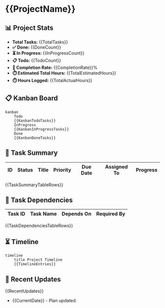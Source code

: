 # {{ProjectName}}

## 📊 Project Stats
- **Total Tasks:** {{TotalTasks}}
- **✅ Done:** {{DoneCount}}
- **⏳ In Progress:** {{InProgressCount}}
- **📋 Todo:** {{TodoCount}}
- **🎯 Completion Rate:** {{CompletionRate}}%
- **⏱️ Estimated Total Hours:** {{TotalEstimatedHours}}
- **⏱️ Hours Logged:** {{TotalActualHours}}

## 📋 Kanban Board
```mermaid
kanban
    Todo
    {{KanbanTodoTasks}}
    InProgress
    {{KanbanInProgressTasks}}
    Done
    {{KanbanDoneTasks}}
```

## 📝 Task Summary
| ID | Status | Title | Priority | Due Date | Assigned To | Progress |
|----|--------|-------|----------|----------|-------------|----------|
{{TaskSummaryTableRows}}

## 🔗 Task Dependencies
| Task ID | Task Name | Depends On | Required By |
|---------|-----------|------------|-------------|
{{TaskDependenciesTableRows}}

## ⏳ Timeline
```mermaid
timeline
    title Project Timeline
    {{TimelineEntries}}
```

## 🔄 Recent Updates
{{RecentUpdates}}
- {{CurrentDate}} - Plan updated.
